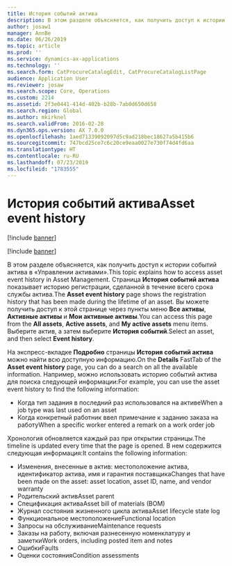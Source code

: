 ```yaml
---
title: История событий актива
description: В этом разделе объясняется, как получить доступ к истории событий актива в «Управлении активами».
author: josaw1
manager: AnnBe
ms.date: 06/26/2019
ms.topic: article
ms.prod: ''
ms.service: dynamics-ax-applications
ms.technology: ''
ms.search.form: CatProcureCatalogEdit, CatProcureCatalogListPage
audience: Application User
ms.reviewer: josaw
ms.search.scope: Core, Operations
ms.custom: 2214
ms.assetid: 2f3e0441-414d-402b-b28b-7ab0d650d658
ms.search.region: Global
ms.author: mkirknel
ms.search.validFrom: 2016-02-28
ms.dyn365.ops.version: AX 7.0.0
ms.openlocfilehash: 1aed71339092097d5c9ad218bec18627a5b415b6
ms.sourcegitcommit: 747bcd25ce7c6c20ce9eaa0027e730f74d4fd6aa
ms.translationtype: HT
ms.contentlocale: ru-RU
ms.lasthandoff: 07/23/2019
ms.locfileid: "1783555"
---
```

# <a name="asset-event-history"></a><span data-ttu-id="4d71c-103">История событий актива</span><span class="sxs-lookup"><span data-stu-id="4d71c-103">Asset event history</span></span>

[!include [banner](../../includes/banner.md)]

[!include [banner](../../includes/preview-banner.md)]

<span data-ttu-id="4d71c-104">В этом разделе объясняется, как получить доступ к истории событий актива в «Управлении активами».</span><span class="sxs-lookup"><span data-stu-id="4d71c-104">This topic explains how to access asset event history in Asset Management.</span></span> <span data-ttu-id="4d71c-105">Страница **История событий актива** показывает историю регистрации, сделанной в течение всего срока службы актива.</span><span class="sxs-lookup"><span data-stu-id="4d71c-105">The **Asset event history** page shows the registration history that has been made during the lifetime of an asset.</span></span> <span data-ttu-id="4d71c-106">Вы можете получить доступ к этой странице через пункты меню **Все активы**, **Активные активы** и **Мои активные активы**.</span><span class="sxs-lookup"><span data-stu-id="4d71c-106">You can access this page from the **All assets**, **Active assets**, and **My active assets** menu items.</span></span> <span data-ttu-id="4d71c-107">Выберите актив, а затем выберите **История событий**.</span><span class="sxs-lookup"><span data-stu-id="4d71c-107">Select an asset, and then select **Event history**.</span></span>

<span data-ttu-id="4d71c-108">На экспресс-вкладке **Подробно** страницы **История событий актива** можно найти всю доступную информацию.</span><span class="sxs-lookup"><span data-stu-id="4d71c-108">On the **Details** FastTab of the **Asset event history** page, you can do a search on all the available information.</span></span> <span data-ttu-id="4d71c-109">Например, можно использовать историю событий актива для поиска следующей информации:</span><span class="sxs-lookup"><span data-stu-id="4d71c-109">For example, you can use the asset event history to find the following information:</span></span>

- <span data-ttu-id="4d71c-110">Когда тип задания в последний раз использовался на активе</span><span class="sxs-lookup"><span data-stu-id="4d71c-110">When a job type was last used on an asset</span></span>
- <span data-ttu-id="4d71c-111">Когда конкретный работник ввел примечание к заданию заказа на работу</span><span class="sxs-lookup"><span data-stu-id="4d71c-111">When a specific worker entered a remark on a work order job</span></span>

<span data-ttu-id="4d71c-112">Хронология обновляется каждый раз при открытии страницы.</span><span class="sxs-lookup"><span data-stu-id="4d71c-112">The timeline is updated every time that the page is opened.</span></span> <span data-ttu-id="4d71c-113">В нем содержится следующая информация:</span><span class="sxs-lookup"><span data-stu-id="4d71c-113">It contains the following information:</span></span>

- <span data-ttu-id="4d71c-114">Изменения, внесенные в актив: местоположение актива, идентификатор актива, имя и гарантия поставщика</span><span class="sxs-lookup"><span data-stu-id="4d71c-114">Changes that have been made on the asset: asset location, asset ID, name, and vendor warranty</span></span>
- <span data-ttu-id="4d71c-115">Родительский актив</span><span class="sxs-lookup"><span data-stu-id="4d71c-115">Asset parent</span></span>
- <span data-ttu-id="4d71c-116">Спецификация актива</span><span class="sxs-lookup"><span data-stu-id="4d71c-116">Asset bill of materials (BOM)</span></span>
- <span data-ttu-id="4d71c-117">Журнал состояния жизненного цикла актива</span><span class="sxs-lookup"><span data-stu-id="4d71c-117">Asset lifecycle state log</span></span>
- <span data-ttu-id="4d71c-118">Функциональное местоположение</span><span class="sxs-lookup"><span data-stu-id="4d71c-118">Functional location</span></span>
- <span data-ttu-id="4d71c-119">Запросы на обслуживание</span><span class="sxs-lookup"><span data-stu-id="4d71c-119">Maintenance requests</span></span>
- <span data-ttu-id="4d71c-120">Заказы на работу, включая разнесенную номенклатуру и заметки</span><span class="sxs-lookup"><span data-stu-id="4d71c-120">Work orders, including posted item and notes</span></span>
- <span data-ttu-id="4d71c-121">Ошибки</span><span class="sxs-lookup"><span data-stu-id="4d71c-121">Faults</span></span>
- <span data-ttu-id="4d71c-122">Оценки состояния</span><span class="sxs-lookup"><span data-stu-id="4d71c-122">Condition assessments</span></span>
